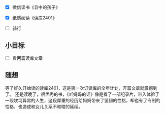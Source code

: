 - [x] 微信读书《县中的孩子》
- [x] 纸质阅读《读库2401》
- [ ] 骑行


## 小目标
- [ ] 看两篇读库文章

## 随想
等了好久开始读的读库2401，这是第一次订读库的全年计划，开篇文章就震撼到了。
还是读晚了，很优秀的书，《听妈妈的话》像是看了一部纪录片，带入体验了一段坎坷异常的人生，这段厚重的经历给妈妈带来了坚韧的性格，却也有了专制的性格，也造成和女儿关系不和睦的延续。